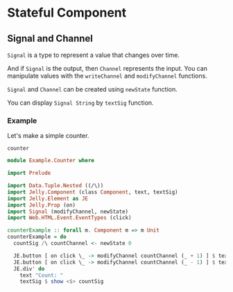 # Stateful Component

## Signal and Channel

`Signal` is a type to represent a value that changes over time.

And if `Signal` is the output, then `Channel` represents the input.
You can manipulate values with the `writeChannel` and `modifyChannel` functions.

`Signal` and `Channel` can be created using `newState` function.

You can display `Signal String` by `textSig` function.

### Example

Let's make a simple counter.

```preview
counter
```

```purescript
module Example.Counter where

import Prelude

import Data.Tuple.Nested ((/\))
import Jelly.Component (class Component, text, textSig)
import Jelly.Element as JE
import Jelly.Prop (on)
import Signal (modifyChannel, newState)
import Web.HTML.Event.EventTypes (click)

counterExample :: forall m. Component m => m Unit
counterExample = do
  countSig /\ countChannel <- newState 0

  JE.button [ on click \_ -> modifyChannel countChannel (_ + 1) ] $ text "Increment"
  JE.button [ on click \_ -> modifyChannel countChannel (_ - 1) ] $ text "Decrement"
  JE.div' do
    text "Count: "
    textSig $ show <$> countSig

```
